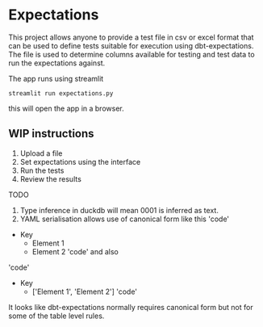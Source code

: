 # Expectations


This project allows anyone to provide a test file in csv or excel format that can be used to define tests suitable for execution using dbt-expectations. The file is used to determine columns available for testing and test data to run the expectations against.

The app runs using streamlit 

`streamlit run expectations.py`

this will open the app in a browser.

## WIP instructions 
1. Upload a file
2. Set expectations using the interface
3. Run the tests 
4. Review the results

TODO

1. Type inference in duckdb will mean 0001 is inferred as text. 
2. YAML serialisation allows use of canonical form like this
'code'
- Key
   - Element 1
   - Element 2
'code'
 and also 

 'code'
- Key
   - ['Element 1', 'Element 2']
'code'

It looks like dbt-expectations normally requires canonical form but not for some of the table level rules.